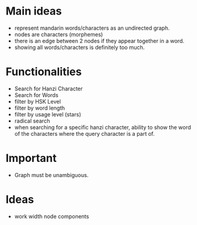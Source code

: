 
# Main ideas


- represent mandarin words/characters as an undirected graph.
- nodes are characters (morphemes)
- there is an edge between 2 nodes if they appear together in a word.
- showing all words/characters is definitely too much.



# Functionalities


- Search for Hanzi Character
- Search for Words
- filter by HSK Level
- filter by word length
- filter by usage level (stars)
- radical search
- when searching for a specific hanzi character, ability to show the word of the characters where the query character is a part of.



# Important

- Graph must be unambiguous.

# Ideas

- work width node components